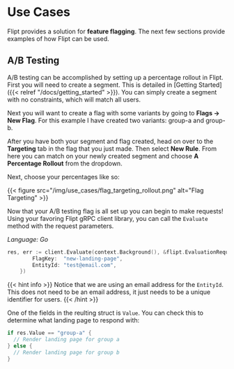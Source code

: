 # Use Cases

Flipt provides a solution for **feature flagging**. The next few sections provide examples of how Flipt can be used.

## A/B Testing

A/B testing can be accomplished by setting up a percentage rollout in Flipt. First you will need to create a segment. This is detailed in [Getting Started]({{< relref "/docs/getting_started" >}}). You can simply create a segment with no constraints, which will match all users.

Next you will want to create a flag with some variants by going to **Flags -> New Flag**. For this example I have created two variants: group-a and group-b.

After you have both your segment and flag created, head on over to the **Targeting** tab in the flag that you just made. Then select **New Rule**. From here you can match on your newly created segment and choose **A Percentage Rollout** from the dropdown.

Next, choose your percentages like so:

{{< figure src="/img/use_cases/flag_targeting_rollout.png" alt="Flag Targeting" >}}

Now that your A/B testing flag is all set up you can begin to make requests! Using your favoring Flipt gRPC client library, you can call the `Evaluate` method with the request parameters.

*Language: Go*
```go
res, err := client.Evaluate(context.Background(), &flipt.EvaluationRequest{
		FlagKey:  "new-landing-page",
		EntityId: "test@email.com",
	})
```

{{< hint info >}}
Notice that we are using an email address for the `EntityId`. This does not need to be an email address, it just needs to be a unique identifier for users.
{{< /hint >}}

One of the fields in the reulting struct is `Value`. You can check this to determine what landing page to respond with:

```go
if res.Value == "group-a" {
  // Render landing page for group a
} else {
  // Render landing page for group b
}
```